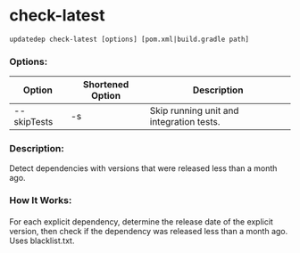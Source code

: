 # check-latest

```
updatedep check-latest [options] [pom.xml|build.gradle path]
```

###
### Options:

 | Option      | Shortened Option | Description |
 |-------------|------------------|-------------|
 | --skipTests | -s               | Skip running unit and integration tests. |

####
### Description:
Detect dependencies with versions that were released less than a month ago.

### How It Works:
####
For each explicit dependency, determine the release date of the explicit version, then check if the dependency was released less than a month ago. Uses blacklist.txt.
